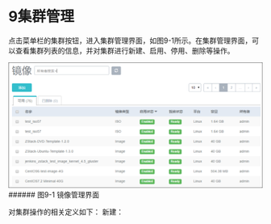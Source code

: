 # 9集群管理
点击菜单栏的集群按钮，进入集群管理界面，如图9-1所示。在集群管理界面，可以查看集群列表的信息，并对集群进行新建、启用、停用、删除等操作。

![png](../images/9-1.png "图9-1  镜像管理界面")###### 图9-1  镜像管理界面

对集群操作的相关定义如下：
新建：